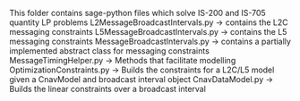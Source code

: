 This folder contains sage-python files which solve IS-200 and IS-705 quantity LP problems
L2MessageBroadcastIntervals.py -> contains the L2C messaging constraints
L5MessageBroadcastIntervals.py -> contains the L5  messaging constraints
MessageBroadcastIntervals.py   -> contains a partially implemented abstract class for messaging constraints
MessageTimingHelper.py         -> Methods that facilitate modelling
OptimizationConstraints.py     -> Builds the constraints for a L2C/L5 model given a CnavModel and broadcast interval object
CnavDataModel.py               -> Builds the linear constraints over a broadcast interval
